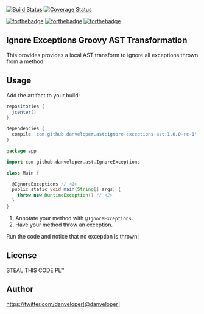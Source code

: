 [![Build Status](https://travis-ci.org/danveloper/ignore-exceptions-ast.svg?branch=master)](https://travis-ci.org/danveloper/ignore-exceptions-ast)
[![Coverage Status](https://coveralls.io/repos/github/danveloper/ignore-exceptions-ast/badge.png?branch=master)](https://coveralls.io/github/danveloper/ignore-exceptions-ast?branch=master)

[![forthebadge](http://forthebadge.com/images/badges/fuck-it-ship-it.svg)](http://forthebadge.com) [![forthebadge](http://forthebadge.com/images/badges/reading-6th-grade-level.svg)](http://forthebadge.com)
[![forthebadge](http://forthebadge.com/images/badges/makes-people-smile.svg)](http://forthebadge.com)

Ignore Exceptions Groovy AST Transformation
---

This provides provides a local AST transform to ignore all exceptions thrown from a method.

Usage
---

Add the artifact to your build:

```groovy
repositories {
  jcenter()
}

dependencies {
  compile 'com.github.danveloper.ast:ignore-exceptions-ast:1.0.0-rc-1'
}
```

```groovy
package app

import com.github.danveloper.ast.IgnoreExceptions

class Main {

  @IgnoreExceptions // <1>
  public static void main(String[] args) {
    throw new RuntimeException() // <2>
  }
}
```

 1. Annotate your method with `@IgnoreExceptions`.
 2. Have your method throw an exception.

Run the code and notice that no exception is thrown!

License
---

STEAL THIS CODE PL™

Author
---

https://twitter.com/danveloper[@danveloper]
